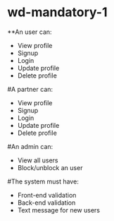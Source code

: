 # wd-mandatory-1

**An user can:
* View profile
* Signup
* Login
* Update profile
* Delete profile

#A partner can:
* View profile
* Signup
* Login
* Update profile
* Delete profile

#An admin can:
* View all users
* Block/unblock an user

#The system must have:
* Front-end validation
* Back-end validation
* Text message for new users
